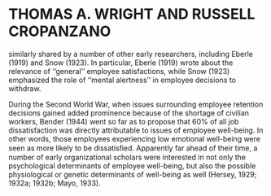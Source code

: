 # THOMAS A. WRIGHT AND RUSSELL CROPANZANO

similarly shared by a number of other early researchers, including Eberle (1919) and Snow (1923). In particular, Eberle (1919) wrote about the relevance of ‘‘general’’ employee satisfactions, while Snow (1923) emphasized the role of ‘‘mental alertness’’ in employee decisions to withdraw.

During the Second World War, when issues surrounding employee retention decisions gained added prominence because of the shortage of civilian workers, Bender (1944) went so far as to propose that 60% of all job dissatisfaction was directly attributable to issues of employee well-being. In other words, those employees experiencing low emotional well-being were seen as more likely to be dissatisﬁed. Apparently far ahead of their time, a number of early organizational scholars were interested in not only the psychological determinants of employee well-being, but also the possible physiological or genetic determinants of well-being as well (Hersey, 1929; 1932a; 1932b; Mayo, 1933).